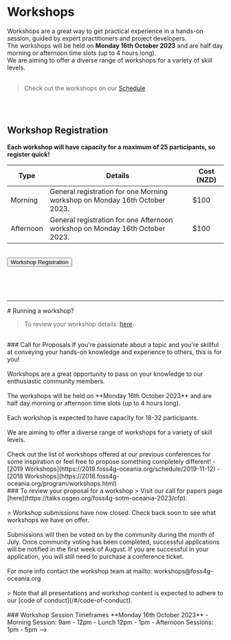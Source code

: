 # Workshops

Workshops are a great way to get practical experience in a hands-on session, guided by expert practitioners and project developers.
<br /> 
The workshops will be held on **Monday 16th October 2023** and are half day morning or
afternoon time slots (up to 4 hours long).
<br />
We are aiming to offer a diverse range of workshops for a variety of skill levels.
<br/><br />

> Check out the workshops on our [Schedule](/#/attend/program)


<br /><br />


## Workshop Registration

**Each workshop will have capacity for a maximum of 25 participants, so register quick!**

| Type                  | Details                                                                                                                   | Cost (NZD) |
| --------------------- | ------------------------------------------------------------------------------------------------------------------------- | ---------- |
| Morning               | General registration for one Morning workshop on Monday 16th October 2023.                                                | $100       |
| Afternoon             | General registration for one Afternoon workshop on Monday 16th October 2023.                                              | $100       |


<br />
<button target="https://ti.to/osgeo-oceania/foss4g-sotm-oceania-2023-workshops">
    Workshop Registration
</button>

<br /><br /><br />
<hr />
# Running a workshop?
<br />


> To review your workshop details: [here](https://talks.osgeo.org/foss4g-sotm-oceania-2023/cfp).


<!-->
<br />
### Call for Proposals

If you're passionate about a topic and you're skillful at conveying your hands-on knowledge and
experience to others, this is for you!
<br /><br />
Workshops are a great opportunity to pass on your knowledge to our enthusiastic community
members.
<br /><br />
The workshops will be held on **Monday 16th October 2023** and are half day morning or
afternoon time slots (up to 4 hours long).
<br /><br />
Each workshop is expected to have capacity for 18-32 participants.
<br /><br />
We are aiming to offer a diverse range of workshops for a variety of skill levels.
<br /><br />
Check out the list of workshops offered at our previous conferences for some inspiration or feel free
to propose something completely different!

- [2019 Workshops](https://2019.foss4g-oceania.org/schedule/2019-11-12)
- [2018 Workshops](https://2018.foss4g-oceania.org/program/workshops.html)

<br />
### To review your proposal for a workshop

> Visit our call for papers page [here](https://talks.osgeo.org/foss4g-sotm-oceania-2023/cfp).

<br /><br />
> Workshop submissions have now closed. Check back soon to see what workshops we have on offer. 

<br /><br />
Submissions will then be voted on by the community during the month of July. Once community voting has been completed, successful applications will be notified in the first week of August. If you are successful in your application, you will still need to purchase a conference ticket.
<br /><br />
For more info contact the workshop team at mailto: workshops@foss4g-oceania.org
<br /><br />

> Note that all presentations and workshop content is expected to adhere to our [code of conduct](/#/code-of-conduct).

<br /><br />
### Workshop Session Timeframes

**Monday 16th October 2023**
- Morning Session: 9am - 12pm
- Lunch 12pm - 1pm
- Afternoon Sessions: 1pm - 5pm
-->